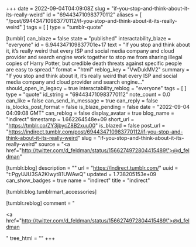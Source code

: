 +++
date = 2022-09-04T04:09:08Z
slug = "if-you-stop-and-think-about-it-its-really-weird"
id = "694434710983770112"
aliases = [ "/post/694434710983770112/if-you-stop-and-think-about-it-its-really-weird" ]
tags = [ ]
type = "tumblr-quote"

[tumblr]
can_blaze = false
state = "published"
interactability_blaze = "everyone"
id = 6.944347109837701e+17
text = "If you stop and think about it, it’s really weird that every ISP and social media company and cloud provider and search engine work together to stop me from sharing illegal copies of Harry Potter, but credible death threats against specific people are easy to spread."
format = "html"
reblog_key = "VwDukMV2"
summary = "If you stop and think about it, it’s really weird that every ISP and social media company and cloud provider and search engine..."
should_open_in_legacy = true
interactability_reblog = "everyone"
tags = [ ]
type = "quote"
id_string = "694434710983770112"
note_count = 0.0
can_like = false
can_send_in_message = true
can_reply = false
is_blocks_post_format = false
is_blaze_pending = false
date = "2022-09-04 04:09:08 GMT"
can_reblog = false
display_avatar = true
blog_name = "indirect"
timestamp = 1.662264548e+09
short_url = "https://tmblr.co/ZY3jbycZ8B2xuu00"
is_blazed = false
post_url = "https://indirect.tumblr.com/post/694434710983770112/if-you-stop-and-think-about-it-its-really-weird"
slug = "if-you-stop-and-think-about-it-its-really-weird"
source = "<a href=\"http://twitter.com/d_feldman/status/1566274972804415489\">@d_feldman</a>"

[tumblr.blog]
description = ""
url = "https://indirect.tumblr.com/"
uuid = "t:PgyUJU3SA2Klwyt81UWAwQ"
updated = 1.738205153e+09
can_show_badges = true
name = "indirect"
title = "indirect"

[tumblr.blog.tumblrmart_accessories]

[tumblr.reblog]
comment = "<p><a href=\"http://twitter.com/d_feldman/status/1566274972804415489\">@d_feldman</a></p>"
tree_html = ""
+++
